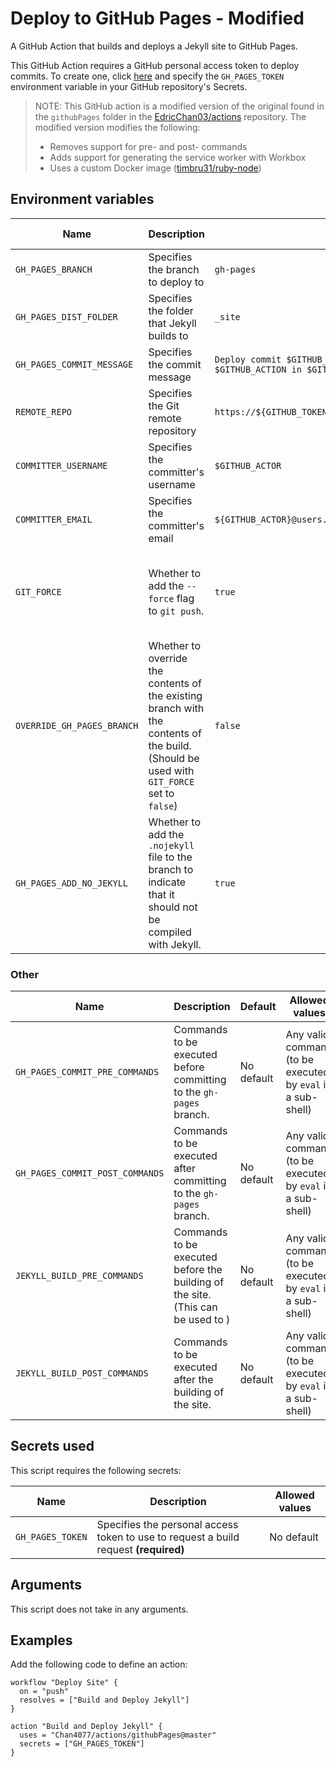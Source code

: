 # Deploy to GitHub Pages - Modified

A GitHub Action that builds and deploys a Jekyll site to GitHub Pages.

This GitHub Action requires a GitHub personal access token to deploy commits. To create one, click [here](https://github.com/settings/tokens/new?scopes=public_repo,repo_deployment&description=Token%20for%20Deploy%20GitHub%20Pages%20GitHub%20Action) and specify the `GH_PAGES_TOKEN` environment variable in your GitHub repository's Secrets.

> NOTE: This GitHub action is a modified version of the original found in the `githubPages` folder in the [EdricChan03/actions](https://github.com/EdricChan03/actions) repository. The modified version modifies the following:
> - Removes support for pre- and post- commands
> - Adds support for generating the service worker with Workbox
> - Uses a custom Docker image ([timbru31/ruby-node](https://hub.docker.com/r/timbru31/ruby-node))

## Environment variables

Name | Description | Default | Allowed values
---|---|---|---
`GH_PAGES_BRANCH` | Specifies the branch to deploy to | `gh-pages` | Any branch name
`GH_PAGES_DIST_FOLDER` | Specifies the folder that Jekyll builds to | `_site` | A folder name
`GH_PAGES_COMMIT_MESSAGE` | Specifies the commit message | `Deploy commit $GITHUB_SHA\nAutodeployed using $GITHUB_ACTION in $GITHUB_WORKFLOW` | A commit message
`REMOTE_REPO` | Specifies the Git remote repository | `https://${GITHUB_TOKEN}@github.com/${GITHUB_REPOSITORY}.git` | A remote repo
`COMMITTER_USERNAME` | Specifies the committer's username | `$GITHUB_ACTOR` | A GitHub username
`COMMITTER_EMAIL` | Specifies the committer's email | `${GITHUB_ACTOR}@users.noreply.github.com` | A valid email address
`GIT_FORCE` | Whether to add the `--force` flag to `git push`. | `true` | A boolean (`true` or `false`), or an integer (`0` or `1`)
`OVERRIDE_GH_PAGES_BRANCH` | Whether to override the contents of the existing branch with the contents of the build. (Should be used with `GIT_FORCE` set to `false`) | `false` | A boolean (`true` or `false`), or an integer (`0` or `1`)
`GH_PAGES_ADD_NO_JEKYLL` | Whether to add the `.nojekyll` file to the branch to indicate that it should not be compiled with Jekyll. | `true` | A boolean (`true` or `false`), or an integer `0` or `1`)

### Other

Name | Description | Default | Allowed values
---|---|---|---
`GH_PAGES_COMMIT_PRE_COMMANDS` | Commands to be executed before committing to the `gh-pages` branch. | No default | Any valid command (to be executed by `eval` in a sub-shell)
`GH_PAGES_COMMIT_POST_COMMANDS` | Commands to be executed after committing to the `gh-pages` branch. | No default | Any valid command (to be executed by `eval` in a sub-shell)
`JEKYLL_BUILD_PRE_COMMANDS` | Commands to be executed before the building of the site. (This can be used to ) | No default | Any valid command (to be executed by `eval` in a sub-shell)
`JEKYLL_BUILD_POST_COMMANDS` | Commands to be executed after the building of the site. | No default | Any valid command (to be executed by `eval` in a sub-shell)

## Secrets used

This script requires the following secrets:

Name | Description | Allowed values
---|---|---
`GH_PAGES_TOKEN` | Specifies the personal access token to use to request a build request **(required)** | No default | A valid personal access token (create one [here](https://github.com/settings/tokens/new?scopes=public_repo,repo_deployment&description=Token%20for%20Deploy%20GitHub%20Pages%20GitHub%20Action) with the scopes `public_repo` and `repo_deployment` enabled)

## Arguments

This script does not take in any arguments.

## Examples

Add the following code to define an action:

```hcl
workflow "Deploy Site" {
  on = "push"
  resolves = ["Build and Deploy Jekyll"]
}

action "Build and Deploy Jekyll" {
  uses = "Chan4077/actions/githubPages@master"
  secrets = ["GH_PAGES_TOKEN"]
}
```
